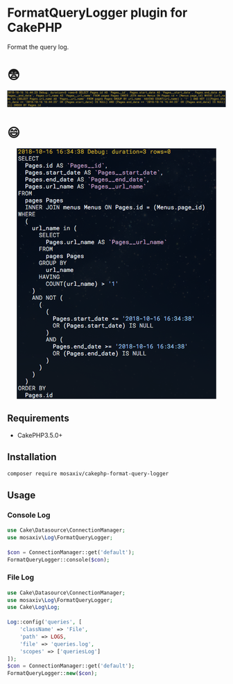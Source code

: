 # FormatQueryLogger plugin for CakePHP

Format the query log.

# :fearful:
<p align="center">
    <img src="https://raw.githubusercontent.com/mosaxiv/cakephp-format-query-logger/master/image2.png">
</p>

# :smile:
<p align="center">
    <img src="https://raw.githubusercontent.com/mosaxiv/cakephp-format-query-logger/master/image.png">
</p>

## Requirements

* CakePHP3.5.0+

## Installation

```
composer require mosaxiv/cakephp-format-query-logger
```

## Usage

### Console Log

```php
use Cake\Datasource\ConnectionManager;
use mosaxiv\Log\FormatQueryLogger;

$con = ConnectionManager::get('default');
FormatQueryLogger::console($con);
```

### File Log

```php
use Cake\Datasource\ConnectionManager;
use mosaxiv\Log\FormatQueryLogger;
use Cake\Log\Log;

Log::config('queries', [
    'className' => 'File',
    'path' => LOGS,
    'file' => 'queries.log',
    'scopes' => ['queriesLog']
]);
$con = ConnectionManager::get('default');
FormatQueryLogger::new($con);
```
